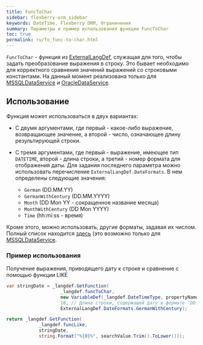 ```yaml
---
title: FuncToChar
sidebar: flexberry-orm_sidebar
keywords: DateTime, Flexberry ORM, Ограничения
summary: Параметры и пример использования функции FuncToChar
toc: true
permalink: ru/fo_func-to-char.html
---
```


`FuncToChar` - функция из [ExternalLangDef](fo_external-lang-def.html), служащая для того, чтобы задать преобразование выражения в строку. Это бывает необходимо для корректного сравнения значений выражений со строковыми константами. На данный момент реализована только для [MSSQLDataService](fo_mssql-data-service.html) и [OracleDataService](fo_oracle-data-service.html).

## Использование

Функция может использоваться в двух вариантах:

* С двумя аргументами, где первый - какое-либо выражение, возвращающее значение, а второй - число, означающее длину результирующей строки.
* С тремя аргументами, где первый - выражение, имеющее тип `DATETIME`, второй - длина строки, а третий - номер формата для отображения даты. Для задания последнего параметра можно использовать перечисление `ExternalLangDef.DateFormats`. В нем определены следующие значения:

    * `German` (DD.MM.YY)
    * `GermanWithCentury` (DD.MM.YYYY)
    * `Month` (DD Mon YY - сокращенное название месяца)
    * `MonthWithCentury` (DD Mon YYYY)
    * `Time` (hh:mi:ss - время)

Кроме этого, можно использовать, другие форматы, задавая их числом. Полный список находится [здесь](http://msdn.microsoft.com/ru-ru/library/ms187928.aspx) (это возможно только для [MSSQLDataService](fo_mssql-data-service.html).

### Пример использования

Получение выражения, приводящего дату к строке и сравнение с помощью функции LIKE

```csharp
var stringDate = _langdef.GetFunction(
					_langdef.funcToChar, 
					new VariableDef(_langdef.DateTimeType, propertyName),
					10, // Длина строки, содержащей дату в формате 'DD.MM.YYYY'
					ExternalLangDef.DateFormats.GermanWithCentury);

return _langdef.GetFunction(
			_langdef.funcLike,
			stringDate,
			string.Format("%{0}%", searchValue.Trim().ToLower()));
```
